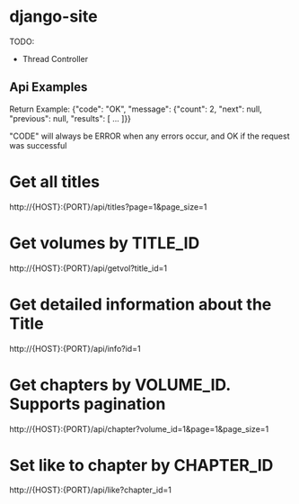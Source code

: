 # django-site

TODO:
- Thread Controller

## Api Examples

Return Example:
{"code": "OK", "message": {"count": 2, "next": null, "previous": null, "results": [ ... ]}}

"CODE" will always be ERROR when any errors occur, and OK if the request was successful

# Get all titles
http://{HOST}:{PORT}/api/titles?page=1&page_size=1

# Get volumes by TITLE_ID
http://{HOST}:{PORT}/api/getvol?title_id=1

# Get detailed information about the Title
http://{HOST}:{PORT}/api/info?id=1

# Get chapters by VOLUME_ID. Supports pagination
http://{HOST}:{PORT}/api/chapter?volume_id=1&page=1&page_size=1

# Set like to chapter by CHAPTER_ID
http://{HOST}:{PORT}/api/like?chapter_id=1
